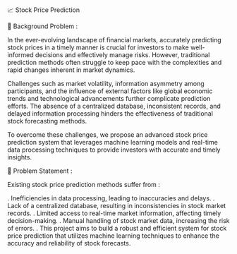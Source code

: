 📈 Stock Price Prediction

📌 Background Problem :

In the ever-evolving landscape of financial markets, accurately predicting stock prices in a timely manner is crucial for investors to make well-informed decisions and effectively manage risks. However, traditional prediction methods often struggle to keep pace with the complexities and rapid changes inherent in market dynamics.

Challenges such as market volatility, information asymmetry among participants, and the influence of external factors like global economic trends and technological advancements further complicate prediction efforts. The absence of a centralized database, inconsistent records, and delayed information processing hinders the effectiveness of traditional stock forecasting methods.

To overcome these challenges, we propose an advanced stock price prediction system that leverages machine learning models and real-time data processing techniques to provide investors with accurate and timely insights.


🎯 Problem Statement :

Existing stock price prediction methods suffer from :

. Inefficiencies in data processing, leading to inaccuracies and delays.
. Lack of a centralized database, resulting in inconsistencies in stock market records.
. Limited access to real-time market information, affecting timely decision-making.
. Manual handling of stock market data, increasing the risk of errors.
. This project aims to build a robust and efficient system for stock price prediction that utilizes machine learning techniques to enhance the accuracy and reliability of stock forecasts.
